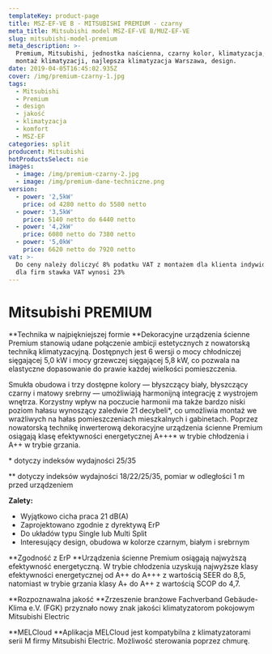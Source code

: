```yaml
---
templateKey: product-page
title: MSZ-EF-VE B - MITSUBISHI PREMIUM - czarny
meta_title: Mitsubishi model MSZ-EF-VE B/MUZ-EF-VE
slug: mitsubishi-model-premium
meta_description: >-
  Premium, Mitsubishi, jednostka naścienna, czarny kolor, klimatyzacja, komfort,
  montaż klimatyzacji, najlepsza klimatyzacja Warszawa, design.
date: 2019-04-05T16:45:02.935Z
cover: /img/premium-czarny-1.jpg
tags:
  - Mitsubishi
  - Premium
  - design
  - jakość
  - klimatyzacja
  - komfort
  - MSZ-EF
categories: split
producent: Mitsubishi
hotProductsSelect: nie
images:
  - image: /img/premium-czarny-2.jpg
  - image: /img/premium-dane-techniczne.png
version:
  - power: '2,5kW'
    price: od 4280 netto do 5580 netto
  - power: '3,5kW'
    price: 5140 netto do 6440 netto
  - power: '4,2kW'
    price: 6080 netto do 7380 netto
  - power: '5,0kW'
    price: 6620 netto do 7920 netto
vat: >-
  Do ceny należy doliczyć 8% podatku VAT z montażem dla klienta indywidualnego,
  dla firm stawka VAT wynosi 23%
---
```

# Mitsubishi PREMIUM

**Technika w najpiękniejszej formie
**Dekoracyjne urządzenia ścienne Premium stanowią udane połączenie ambicji estetycznych z nowatorską techniką klimatyzacyjną. Dostępnych jest 6 wersji o mocy chłodniczej sięgającej 5,0 kW i mocy grzewczej sięgającej 5,8 kW, co pozwala na elastyczne dopasowanie do prawie każdej wielkości pomieszczenia.

Smukła obudowa i trzy dostępne kolory — błyszczący biały, błyszczący czarny i matowy srebrny — umożliwiają harmonijną integrację z wystrojem wnętrza. Korzystny wpływ na poczucie harmonii ma także bardzo niski poziom hałasu wynoszący zaledwie 21 decybeli\*, co umożliwia montaż we wrażliwych na hałas pomieszczeniach mieszkalnych i gabinetach. Poprzez nowatorską technikę inwerterową dekoracyjne urządzenia ścienne Premium osiągają klasę efektywności energetycznej A+++\* w trybie chłodzenia i A++ w trybie grzania.

\* dotyczy indeksów wydajności 25/35 

\*\* dotyczy indeksów wydajności 18/22/25/35, pomiar w odległości 1 m przed urządzeniem

**Zalety:**

* Wyjątkowo cicha praca 21 dB(A)
* Zaprojektowano zgodnie z dyrektywą ErP
* Do układów typu Single lub Multi Split
* Interesujący design, obudowa w kolorze czarnym, białym i srebrnym

**Zgodność z ErP
**Urządzenia ścienne Premium osiągają najwyższą efektywność energetyczną. W trybie chłodzenia uzyskują najwyższe klasy efektywności energetycznej od A++ do A+++ z wartością SEER do 8,5, natomiast w trybie grzania klasy A+ do A++ z wartością SCOP do 4,7.

**Rozpoznawalna jakość
**Zrzeszenie branżowe Fachverband Gebäude-Klima e.V. (FGK) przyznało nowy znak jakości klimatyzatorom pokojowym Mitsubishi Electric

**MELCloud
**Aplikacja MELCloud jest kompatybilna z klimatyzatorami serii M firmy Mitsubishi Electric. Możliwość sterowania poprzez chmurę.
